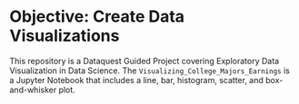 # Objective: Create Data Visualizations

This repository is a Dataquest Guided Project covering Exploratory Data Visualization in Data Science. The `Visualizing_College_Majors_Earnings` is a Jupyter Notebook that includes a line, bar, histogram, scatter, and box-and-whisker plot.
